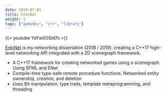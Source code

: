 ```yaml
---
date: 2019-07-01
title: EnkiNet
weight: 1
tags: ["gamedev", "c++", "library"]
---
```


{{< youtube YaYw5OSId7s >}}

[EnkiNet](https://github.com/Zephilinox/EnkiNet) is my networking dissertation (2018 / 2019), creating a C++17 high-level networking API integrated with a 2D scenegraph framework.

<!--more-->

- A C++17 framework for creating networked games using a scenegraph. Using SFML and ENet
- Compile-time type-safe remote procedure functions. Networked entity ownership, creation, and deletion
- Uses Bit manipulation, type traits, template metaprogramming, and threading
